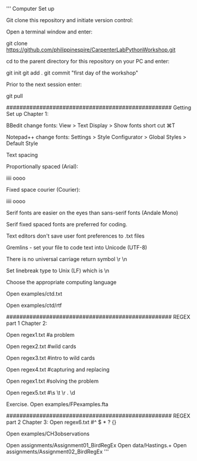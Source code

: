 '''
Computer Set up

Git clone this repository and initiate version control:

Open a terminal window and enter:

git clone https://github.com/philippinespire/CarpenterLabPythonWorkshop.git

cd to the parent directory for this repository on your PC and enter:

git init
git add .
git commit "first day of the workshop"

Prior to the next session enter:

git pull

##################################################
Getting Set up Chapter 1:

BBedit change fonts: View > Text Display > Show fonts 
short cut ⌘T

Notepad++ change fonts: Settings > Style Configurator > Global Styles > Default Style

Text spacing

Proportionally spaced (Arial):

iiii
oooo

Fixed space courier (Courier):

iiii
oooo

Serif fonts are easier on the eyes than sans-serif fonts (Andale Mono)

Serif fixed spaced fonts are preferred for coding.

Text editors don't save user font preferences to .txt files

Gremlins - set your file to code text into Unicode (UTF-8)

There is no universal carriage return symbol \r \n

Set linebreak type to Unix (LF) which is \n

Choose the appropriate computing language

Open examples/ctd.txt

Open examples/ctd/rtf

##################################################
REGEX part 1 Chapter 2:

Open regex1.txt #a problem

Open regex2.txt #wild cards

Open regex3.txt #intro to wild cards

Open regex4.txt #capturing and replacing

Open regex1.txt #solving the problem

Open regex5.txt #\s \t \r . \d

Exercise. Open examples/FPexamples.fta

##################################################
REGEX part 2 Chapter 3:
Open regex6.txt #^ $ * ? {}

Open examples/CH3observations

Open assignments/Assignment01_BirdRegEx
Open data/Hastings.+
Open assignments/Assignment02_BirdRegEx
'''
